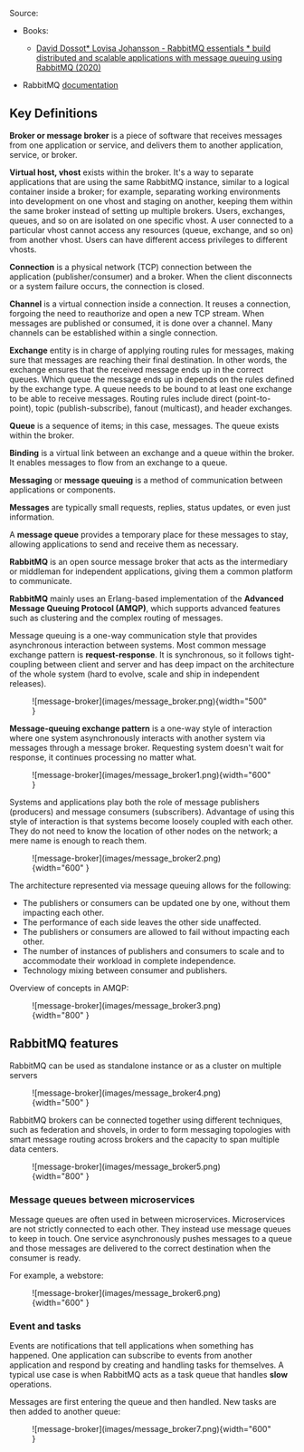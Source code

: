 
Source:

- Books:

    - [David Dossot* Lovisa Johansson - RabbitMQ essentials * build distributed and scalable applications with message queuing using RabbitMQ (2020)](https://www.amazon.com.tr/RabbitMQ-Essentials-distributed-scalable-applications/dp/1789131669)

- RabbitMQ [documentation](https://www.rabbitmq.com/)

## Key Definitions

**Broker or message broker** is a piece of software that receives messages
from one application or service, and delivers them to another application,
service, or broker.

**Virtual host, vhost** exists within the broker. It's a way to separate
applications that are using the same RabbitMQ instance, similar to a logical
container inside a broker; for example, separating working environments into
development on one vhost and staging on another, keeping them within the same broker instead of setting up multiple brokers. Users, exchanges, queues, and so on are isolated on one specific vhost. A user connected to a particular vhost cannot access any resources (queue, exchange, and so on) from another vhost. Users can have different access privileges to different vhosts.

**Connection** is a physical network (TCP) connection between the application
(publisher/consumer) and a broker. When the client disconnects or a system
failure occurs, the connection is closed.

**Channel** is a virtual connection inside a connection. It reuses a connection, forgoing the need to reauthorize and open a new TCP stream. When messages are published or consumed, it is done over a channel. Many channels can be established within a single connection.

**Exchange** entity is in charge of applying routing rules for messages, making sure that messages are reaching their final destination. In other words, the exchange ensures that the received message ends up in the correct queues. Which queue the message ends up in depends on the rules defined by the exchange type. A queue needs to be bound to at least one exchange to be able to receive messages. Routing rules include direct (point-to-point), topic (publish-subscribe), fanout (multicast), and header exchanges.

**Queue** is a sequence of items; in this case, messages. The queue exists within the broker.

**Binding** is a virtual link between an exchange and a queue within the broker. It enables messages to flow from an exchange to a queue.

**Messaging** or **message queuing** is a method of communication between applications or components.

**Messages** are typically small requests, replies, status updates, or even just information.

A **message queue** provides a temporary place for these messages to stay, allowing applications to send and receive them as necessary.

**RabbitMQ** is an open source message broker that acts as the intermediary or middleman for independent applications, giving them a common platform to communicate.

**RabbitMQ** mainly uses an Erlang-based implementation of the **Advanced Message Queuing Protocol (AMQP)**, which supports advanced features such as clustering and the complex routing of messages.

Message queuing is a one-way communication style that provides asynchronous interaction between systems.
Most common message exchange pattern is **request-response**. It is synchronous, so it follows tight-coupling between client and server and has deep impact on the architecture of the whole system (hard to evolve, scale and ship in independent releases). 

<figure markdown>
  ![message-broker](images/message_broker.png){width="500" }
</figure>

**Message-queuing exchange pattern** is a one-way style of interaction where one system asynchronously interacts with another system via messages through a message broker. Requesting system doesn't wait for response, it continues processing no matter what.  

<figure markdown>
  ![message-broker](images/message_broker1.png){width="600" }
</figure>

Systems and applications play both the role of message publishers (producers) and message consumers (subscribers).
Advantage of using this style of interaction is that systems become loosely coupled with each other. They do not need to know the location of other nodes on the network; a mere name is enough to reach them.

<figure markdown>
  ![message-broker](images/message_broker2.png){width="600" }
</figure>

The architecture represented via message queuing allows for the following:

- The publishers or consumers can be updated one by one, without them impacting each other.
- The performance of each side leaves the other side unaffected.
- The publishers or consumers are allowed to fail without impacting each other.
- The number of instances of publishers and consumers to scale and to accommodate their workload in complete independence.
- Technology mixing between consumer and publishers.

Overview of concepts in AMQP:

<figure markdown>
  ![message-broker](images/message_broker3.png){width="800" }
</figure>

## RabbitMQ features

RabbitMQ can be used as standalone instance or as a cluster on multiple servers

<figure markdown>
  ![message-broker](images/message_broker4.png){width="500" }
</figure>

RabbitMQ brokers can be connected together using different techniques, such as federation and shovels, in order to form messaging topologies with smart message routing across brokers and the capacity to span multiple data centers.

<figure markdown>
  ![message-broker](images/message_broker5.png){width="800" }
</figure>

### Message queues between microservices

Message queues are often used in between microservices. Microservices are not strictly connected to each other. They instead use message queues to keep in touch. One service asynchronously pushes messages to a queue and those messages are delivered to the correct destination when the consumer is ready.

For example, a webstore:

<figure markdown>
  ![message-broker](images/message_broker6.png){width="600" }
</figure>

### Event and tasks

Events are notifications that tell applications when something has happened. One
application can subscribe to events from another application and respond by creating and handling tasks for themselves. A typical use case is when RabbitMQ acts as a task queue that handles **slow** operations.

Messages are first entering the queue and then handled. New tasks are then added to another queue:

<figure markdown>
  ![message-broker](images/message_broker7.png){width="600" }
</figure>
